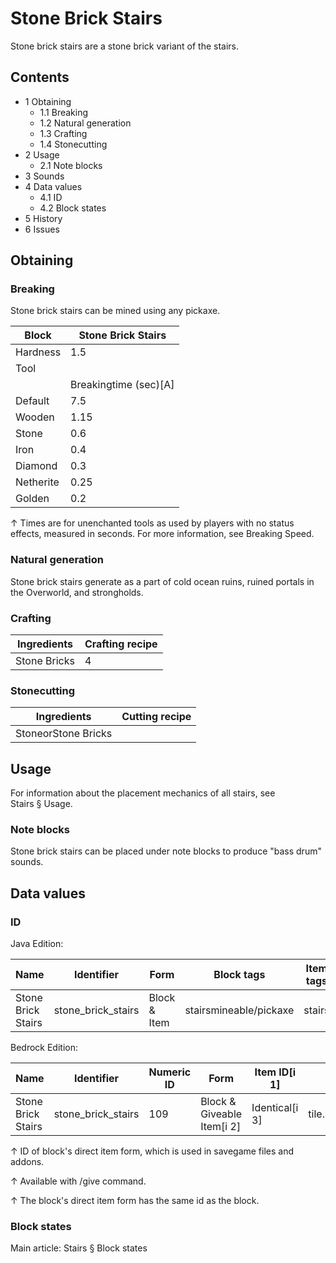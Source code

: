 # Stone Brick Stairs
Stone brick stairs are a stone brick variant of the stairs.

## Contents
- 1 Obtaining
	- 1.1 Breaking
	- 1.2 Natural generation
	- 1.3 Crafting
	- 1.4 Stonecutting
- 2 Usage
	- 2.1 Note blocks
- 3 Sounds
- 4 Data values
	- 4.1 ID
	- 4.2 Block states
- 5 History
- 6 Issues

## Obtaining
### Breaking
Stone brick stairs can be mined using any pickaxe.

| Block     | Stone Brick Stairs    |
|-----------|-----------------------|
| Hardness  | 1.5                   |
| Tool      |                       |
|           | Breakingtime (sec)[A] |
| Default   | 7.5                   |
| Wooden    | 1.15                  |
| Stone     | 0.6                   |
| Iron      | 0.4                   |
| Diamond   | 0.3                   |
| Netherite | 0.25                  |
| Golden    | 0.2                   |


↑ Times are for unenchanted tools as used by players with no status effects, measured in seconds. For more information, see Breaking Speed.


### Natural generation
Stone brick stairs generate as a part of cold ocean ruins, ruined portals in the Overworld, and strongholds.

### Crafting
| Ingredients  | Crafting recipe |
|--------------|-----------------|
| Stone Bricks | 4               |

### Stonecutting
| Ingredients         | Cutting recipe |
|---------------------|----------------|
| StoneorStone Bricks |                |

## Usage
For information about the placement mechanics of all stairs, see Stairs § Usage.

### Note blocks
Stone brick stairs can be placed under note blocks to produce "bass drum" sounds.

## Data values
### ID
Java Edition:

| Name               | Identifier         | Form         | Block tags             | Item tags | Translation key                    |
|--------------------|--------------------|--------------|------------------------|-----------|------------------------------------|
| Stone Brick Stairs | stone_brick_stairs | Block & Item | stairsmineable/pickaxe | stairs    | block.minecraft.stone_brick_stairs |

Bedrock Edition:

| Name               | Identifier         | Numeric ID | Form                       | Item ID[i 1]   | Translation key              |
|--------------------|--------------------|------------|----------------------------|----------------|------------------------------|
| Stone Brick Stairs | stone_brick_stairs | 109        | Block & Giveable Item[i 2] | Identical[i 3] | tile.stone_brick_stairs.name |


↑ ID of block's direct item form, which is used in savegame files and addons.

↑ Available with /give command.

↑ The block's direct item form has the same id as the block.


### Block states
Main article: Stairs § Block states
